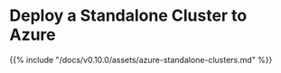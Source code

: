 # Deploy a Standalone Cluster to Azure

{{% include "/docs/v0.10.0/assets/azure-standalone-clusters.md" %}}
